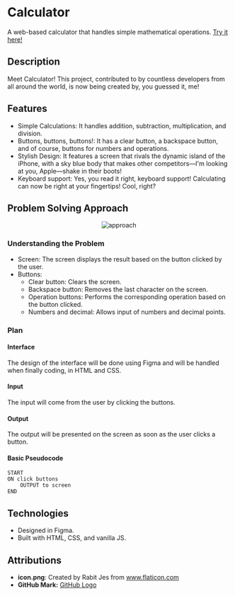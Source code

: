 # Calculator
A web-based calculator that handles simple mathematical operations. <a href="https://zen-pb.github.io/calculator/" target="_blank">Try it here!</a>

## Description
Meet Calculator! This project, contributed to by countless developers from all around the world, is now being created by, you guessed it, me!

## Features
- Simple Calculations: It handles addition, subtraction, multiplication, and division.
- Buttons, buttons, buttons!: It has a clear button, a backspace button, and of course, buttons for numbers and operations.
- Stylish Design: It features a screen that rivals the dynamic island of the iPhone, with a sky blue body that makes other competitors—I'm looking at you, Apple—shake in their boots!
- Keyboard support: Yes, you read it right, keyboard support! Calculating can now be right at your fingertips! Cool, right?

## Problem Solving Approach
<div align="center">
   <img src="https://github.com/zen-pb/calculator/assets/111935236/7e6ae2df-62b3-48f1-889f-1a649d84b0f7" alt="approach"> 
</div>

### Understanding the Problem
- Screen: The screen displays the result based on the button clicked by the user.
- Buttons:
    - Clear button: Clears the screen.
    - Backspace button: Removes the last character on the screen.
    - Operation buttons: Performs the corresponding operation based on the button clicked.
    - Numbers and decimal: Allows input of numbers and decimal points.

### Plan

#### Interface
The design of the interface will be done using Figma and will be handled when finally coding, in HTML and CSS.
#### Input
The input will come from the user by clicking the buttons.
#### Output
The output will be presented on the screen as soon as the user clicks a button.
#### Basic Pseudocode
```
START
ON click buttons
    OUTPUT to screen
END
```

## Technologies
- Designed in Figma.
- Built with HTML, CSS, and vanilla JS.

## Attributions
- **icon.png**: Created by Rabit Jes from www.flaticon.com
- **GitHub Mark:** [GitHub Logo](https://github.com/logos)